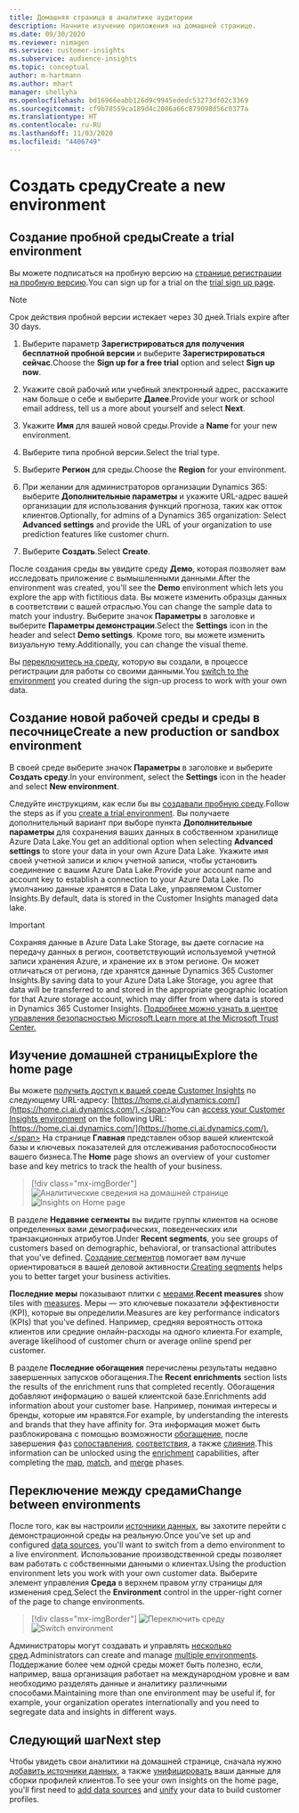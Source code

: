 ```yaml
---
title: Домашняя страница в аналитике аудитории
description: Начните изучение приложения на домашней странице.
ms.date: 09/30/2020
ms.reviewer: nimagen
ms.service: customer-insights
ms.subservice: audience-insights
ms.topic: conceptual
author: m-hartmann
ms.author: mhart
manager: shellyha
ms.openlocfilehash: bd16966eabb126d9c9945ededc53273df02c3369
ms.sourcegitcommit: cf9b78559ca189d4c2086a66c879098d56c0377a
ms.translationtype: HT
ms.contentlocale: ru-RU
ms.lasthandoff: 11/03/2020
ms.locfileid: "4406749"
---
```

# <a name="create-a-new-environment"></a><span data-ttu-id="4ac0b-103">Создать среду</span><span class="sxs-lookup"><span data-stu-id="4ac0b-103">Create a new environment</span></span>

## <a name="create-a-trial-environment"></a><span data-ttu-id="4ac0b-104">Создание пробной среды</span><span class="sxs-lookup"><span data-stu-id="4ac0b-104">Create a trial environment</span></span>

<span data-ttu-id="4ac0b-105">Вы можете подписаться на пробную версию на [странице регистрации на пробную версию](https://dynamics.microsoft.com/get-started/free-trial/?appname=customerinsights).</span><span class="sxs-lookup"><span data-stu-id="4ac0b-105">You can sign up for a trial on the [trial sign up page](https://dynamics.microsoft.com/get-started/free-trial/?appname=customerinsights).</span></span> 

> [!NOTE]
> <span data-ttu-id="4ac0b-106">Срок действия пробной версии истекает через 30 дней.</span><span class="sxs-lookup"><span data-stu-id="4ac0b-106">Trials expire after 30 days.</span></span>

1. <span data-ttu-id="4ac0b-107">Выберите параметр **Зарегистрироваться для получения бесплатной пробной версии** и выберите **Зарегистрироваться сейчас**.</span><span class="sxs-lookup"><span data-stu-id="4ac0b-107">Choose the **Sign up for a free trial** option and select **Sign up now**.</span></span>

1. <span data-ttu-id="4ac0b-108">Укажите свой рабочий или учебный электронный адрес, расскажите нам больше о себе и выберите **Далее**.</span><span class="sxs-lookup"><span data-stu-id="4ac0b-108">Provide your work or school email address, tell us a more about yourself and select **Next**.</span></span>

1. <span data-ttu-id="4ac0b-109">Укажите **Имя** для вашей новой среды.</span><span class="sxs-lookup"><span data-stu-id="4ac0b-109">Provide a **Name** for your new environment.</span></span> 

1. <span data-ttu-id="4ac0b-110">Выберите типа пробной версии.</span><span class="sxs-lookup"><span data-stu-id="4ac0b-110">Select the trial type.</span></span>

1. <span data-ttu-id="4ac0b-111">Выберите **Регион** для среды.</span><span class="sxs-lookup"><span data-stu-id="4ac0b-111">Choose the **Region** for your environment.</span></span>

1. <span data-ttu-id="4ac0b-112">При желании для администраторов организации Dynamics 365: выберите **Дополнительные параметры** и укажите URL-адрес вашей организации для использования функций прогноза, таких как отток клиентов.</span><span class="sxs-lookup"><span data-stu-id="4ac0b-112">Optionally, for admins of a Dynamics 365 organization: Select **Advanced settings** and provide the URL of your organization to use prediction features like customer churn.</span></span>

1. <span data-ttu-id="4ac0b-113">Выберите **Создать**.</span><span class="sxs-lookup"><span data-stu-id="4ac0b-113">Select **Create**.</span></span> 

<span data-ttu-id="4ac0b-114">После создания среды вы увидите среду **Демо**, которая позволяет вам исследовать приложение с вымышленными данными.</span><span class="sxs-lookup"><span data-stu-id="4ac0b-114">After the environment was created, you'll see the **Demo** environment which lets you explore the app with fictitious data.</span></span> <span data-ttu-id="4ac0b-115">Вы можете изменить образцы данных в соответствии с вашей отраслью.</span><span class="sxs-lookup"><span data-stu-id="4ac0b-115">You can change the sample data to match your industry.</span></span> <span data-ttu-id="4ac0b-116">Выберите значок **Параметры** в заголовке и выберите **Параметры демонстрации**.</span><span class="sxs-lookup"><span data-stu-id="4ac0b-116">Select the **Settings** icon in the header and select **Demo settings**.</span></span> <span data-ttu-id="4ac0b-117">Кроме того, вы можете изменить визуальную тему.</span><span class="sxs-lookup"><span data-stu-id="4ac0b-117">Additionally, you can change the visual theme.</span></span> 

<span data-ttu-id="4ac0b-118">Вы [переключитесь на среду](#change-between-environments), которую вы создали, в процессе регистрации для работы со своими данными.</span><span class="sxs-lookup"><span data-stu-id="4ac0b-118">You [switch to the environment](#change-between-environments) you created during the sign-up process to work with your own data.</span></span>

## <a name="create-a-new-production-or-sandbox-environment"></a><span data-ttu-id="4ac0b-119">Создание новой рабочей среды и среды в песочнице</span><span class="sxs-lookup"><span data-stu-id="4ac0b-119">Create a new production or sandbox environment</span></span>

<span data-ttu-id="4ac0b-120">В своей среде выберите значок **Параметры** в заголовке и выберите **Создать среду**.</span><span class="sxs-lookup"><span data-stu-id="4ac0b-120">In your environment, select the **Settings** icon in the header and select **New environment**.</span></span>

<span data-ttu-id="4ac0b-121">Следуйте инструкциям, как если бы вы [создавали пробную среду](#create-a-trial-environment).</span><span class="sxs-lookup"><span data-stu-id="4ac0b-121">Follow the steps as if you [create a trial environment](#create-a-trial-environment).</span></span> <span data-ttu-id="4ac0b-122">Вы получаете дополнительный вариант при выборе пункта **Дополнительные параметры** для сохранения ваших данных в собственном хранилище Azure Data Lake.</span><span class="sxs-lookup"><span data-stu-id="4ac0b-122">You get an additional option when selecting **Advanced settings** to store your data in your own Azure Data Lake.</span></span> <span data-ttu-id="4ac0b-123">Укажите имя своей учетной записи и ключ учетной записи, чтобы установить соединение с вашим Azure Data Lake.</span><span class="sxs-lookup"><span data-stu-id="4ac0b-123">Provide your account name and account key to establish a connection to your Azure Data Lake.</span></span> <span data-ttu-id="4ac0b-124">По умолчанию данные хранятся в Data Lake, управляемом Customer Insights.</span><span class="sxs-lookup"><span data-stu-id="4ac0b-124">By default, data is stored in the Customer Insights managed data lake.</span></span>

> [!IMPORTANT]
> <span data-ttu-id="4ac0b-125">Сохраняя данные в Azure Data Lake Storage, вы даете согласие на передачу данных в регион, соответствующий используемой учетной записи хранения Azure, и хранение их в этом регионе. Он может отличаться от региона, где хранятся данные Dynamics 365 Customer Insights.</span><span class="sxs-lookup"><span data-stu-id="4ac0b-125">By saving data to your Azure Data Lake Storage, you agree that data will be transferred to and stored in the appropriate geographic location for that Azure storage account, which may differ from where data is stored in Dynamics 365 Customer Insights.</span></span> [<span data-ttu-id="4ac0b-126">Подробнее можно узнать в центре управления безопасностью Microsoft.</span><span class="sxs-lookup"><span data-stu-id="4ac0b-126">Learn more at the Microsoft Trust Center.</span></span>](https://www.microsoft.com/trust-center)

## <a name="explore-the-home-page"></a><span data-ttu-id="4ac0b-127">Изучение домашней страницы</span><span class="sxs-lookup"><span data-stu-id="4ac0b-127">Explore the home page</span></span>

<span data-ttu-id="4ac0b-128">Вы можете [получить доступ к вашей среде Customer Insights](https://home.ci.ai.dynamics.com/) по следующему URL-адресу: [https://home.ci.ai.dynamics.com/](https://home.ci.ai.dynamics.com/).</span><span class="sxs-lookup"><span data-stu-id="4ac0b-128">You can [access your Customer Insights environment](https://home.ci.ai.dynamics.com/) on the following URL: [https://home.ci.ai.dynamics.com/](https://home.ci.ai.dynamics.com/).</span></span>
<span data-ttu-id="4ac0b-129">На странице **Главная** представлен обзор вашей клиентской базы и ключевых показателей для отслеживания работоспособности вашего бизнеса.</span><span class="sxs-lookup"><span data-stu-id="4ac0b-129">The **Home** page shows an overview of your customer base and key metrics to track the health of your business.</span></span>

> [!div class="mx-imgBorder"] 
> <span data-ttu-id="4ac0b-130">![Аналитические сведения на домашней странице](media/home-page-insights.png "Аналитические сведения на домашней странице")</span><span class="sxs-lookup"><span data-stu-id="4ac0b-130">![Insights on Home page](media/home-page-insights.png "Insights on Home page")</span></span>

<span data-ttu-id="4ac0b-131">В разделе **Недавние сегменты** вы видите группы клиентов на основе определенных вами демографических, поведенческих или транзакционных атрибутов.</span><span class="sxs-lookup"><span data-stu-id="4ac0b-131">Under **Recent segments**, you see groups of customers based on demographic, behavioral, or transactional attributes that you've defined.</span></span> <span data-ttu-id="4ac0b-132">[Создание сегментов](segments.md) помогает вам лучше ориентироваться в вашей деловой активности.</span><span class="sxs-lookup"><span data-stu-id="4ac0b-132">[Creating segments](segments.md) helps you to better target your business activities.</span></span>

<span data-ttu-id="4ac0b-133">**Последние меры** показывают плитки с [мерами](measures.md).</span><span class="sxs-lookup"><span data-stu-id="4ac0b-133">**Recent measures** show tiles with [measures](measures.md).</span></span> <span data-ttu-id="4ac0b-134">Меры — это ключевые показатели эффективности (KPI), которые вы определили.</span><span class="sxs-lookup"><span data-stu-id="4ac0b-134">Measures are key performance indicators (KPIs) that you've defined.</span></span> <span data-ttu-id="4ac0b-135">Например, средняя вероятность оттока клиентов или средние онлайн-расходы на одного клиента.</span><span class="sxs-lookup"><span data-stu-id="4ac0b-135">For example, average likelihood of customer churn or average online spend per customer.</span></span>

<span data-ttu-id="4ac0b-136">В разделе **Последние обогащения** перечислены результаты недавно завершенных запусков обогащения.</span><span class="sxs-lookup"><span data-stu-id="4ac0b-136">The **Recent enrichments** section lists the results of the enrichment runs that completed recently.</span></span> <span data-ttu-id="4ac0b-137">Обогащения добавляют информацию о вашей клиентской базе.</span><span class="sxs-lookup"><span data-stu-id="4ac0b-137">Enrichments add information about your customer base.</span></span> <span data-ttu-id="4ac0b-138">Например, понимая интересы и бренды, которые им нравятся.</span><span class="sxs-lookup"><span data-stu-id="4ac0b-138">For example, by understanding the interests and brands that they have affinity for.</span></span> <span data-ttu-id="4ac0b-139">Эта информация может быть разблокирована с помощью возможности [обогащение](enrichment-microsoft-graph.md), после завершения фаз [сопоставления](map-entities.md), [соответствия](match-entities.md), а также [слияния](merge-entities.md).</span><span class="sxs-lookup"><span data-stu-id="4ac0b-139">This information can be unlocked using the [enrichment](enrichment-microsoft-graph.md) capabilities, after completing the [map](map-entities.md), [match](match-entities.md), and [merge](merge-entities.md) phases.</span></span>

## <a name="change-between-environments"></a><span data-ttu-id="4ac0b-140">Переключение между средами</span><span class="sxs-lookup"><span data-stu-id="4ac0b-140">Change between environments</span></span>

<span data-ttu-id="4ac0b-141">После того, как вы настроили [источники данных](data-sources.md), вы захотите перейти с демонстрационной среды на реальную.</span><span class="sxs-lookup"><span data-stu-id="4ac0b-141">Once you've set up and configured [data sources](data-sources.md), you'll want to switch from a demo environment to a live environment.</span></span> <span data-ttu-id="4ac0b-142">Использование производственной среды позволяет вам работать с собственными данными о клиентах.</span><span class="sxs-lookup"><span data-stu-id="4ac0b-142">Using the production environment lets you work with your own customer data.</span></span> <span data-ttu-id="4ac0b-143">Выберите элемент управления **Среда** в верхнем правом углу страницы для изменения сред.</span><span class="sxs-lookup"><span data-stu-id="4ac0b-143">Select the **Environment** control in the upper-right corner of the page to change environments.</span></span>

> [!div class="mx-imgBorder"] 
> <span data-ttu-id="4ac0b-144">![Переключить среду](media/home-page-environment-switcher.png "Переключить среду")</span><span class="sxs-lookup"><span data-stu-id="4ac0b-144">![Switch environment](media/home-page-environment-switcher.png "Switch environment")</span></span>

<span data-ttu-id="4ac0b-145">Администраторы могут создавать и управлять [несколько сред](manage-environments.md).</span><span class="sxs-lookup"><span data-stu-id="4ac0b-145">Administrators can create and manage [multiple environments](manage-environments.md).</span></span> <span data-ttu-id="4ac0b-146">Поддержание более чем одной среды может быть полезно, если, например, ваша организация работает на международном уровне и вам необходимо разделять данные и аналитику различными способами.</span><span class="sxs-lookup"><span data-stu-id="4ac0b-146">Maintaining more than one environment may be useful if, for example, your organization operates internationally and you need to segregate data and insights in different ways.</span></span>

## <a name="next-step"></a><span data-ttu-id="4ac0b-147">Следующий шаг</span><span class="sxs-lookup"><span data-stu-id="4ac0b-147">Next step</span></span>

<span data-ttu-id="4ac0b-148">Чтобы увидеть свои аналитики на домашней странице, сначала нужно [добавить источники данных](data-sources.md), а также [унифицировать](data-unification.md) ваши данные для сборки профилей клиентов.</span><span class="sxs-lookup"><span data-stu-id="4ac0b-148">To see your own insights on the home page, you'll first need to [add data sources](data-sources.md) and [unify](data-unification.md) your data to build customer profiles.</span></span>
